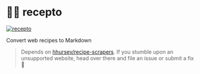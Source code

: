 # 🧑‍🍳 recepto

[![recepto](https://img.shields.io/badge/ghcr.io-mathiazom%2Frecepto-blue?logo=docker)](https://github.com/users/mathiazom/packages/container/package/recepto)

Convert web recipes to Markdown

> Depends on [hhursev/recipe-scrapers](https://github.com/hhursev/recipe-scrapers). If you stumble upon an unsupported website, head over there and file an issue or submit a fix 💪